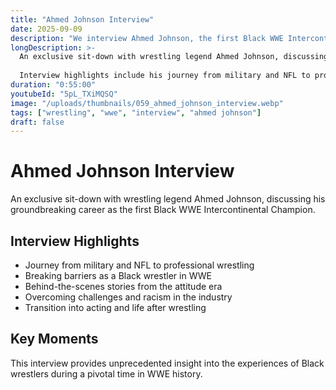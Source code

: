 ```yaml
---
title: "Ahmed Johnson Interview"
date: 2025-09-09
description: "We interview Ahmed Johnson, the first Black WWE Intercontinental Champion!"
longDescription: >-
  An exclusive sit-down with wrestling legend Ahmed Johnson, discussing his groundbreaking career as the first Black WWE Intercontinental Champion.
  
  Interview highlights include his journey from military and NFL to professional wrestling, breaking barriers as a Black wrestler in WWE, behind-the-scenes stories from the attitude era, overcoming challenges and racism in the industry, and his transition into acting and life after wrestling.
duration: "0:55:00"
youtubeId: "5pL_TXiMQSQ"
image: "/uploads/thumbnails/059_ahmed_johnson_interview.webp"
tags: ["wrestling", "wwe", "interview", "ahmed johnson"]
draft: false
---
```


# Ahmed Johnson Interview

An exclusive sit-down with wrestling legend Ahmed Johnson, discussing his groundbreaking career as the first Black WWE Intercontinental Champion.

## Interview Highlights

- Journey from military and NFL to professional wrestling
- Breaking barriers as a Black wrestler in WWE
- Behind-the-scenes stories from the attitude era
- Overcoming challenges and racism in the industry
- Transition into acting and life after wrestling

## Key Moments

This interview provides unprecedented insight into the experiences of Black wrestlers during a pivotal time in WWE history.
